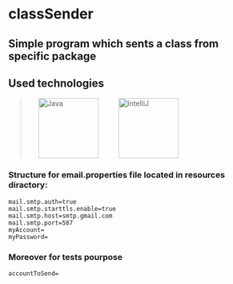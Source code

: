 # classSender
## Simple program which sents a class from specific package
## Used technologies
> <img style="margin: 0 20px" alt="Java" src="https://seeklogo.com/images/J/java-logo-7833D1D21A-seeklogo.com.png" height="120"/><img style="margin: 0 20px" alt="IntelliJ" src="https://seeklogo.com/images/I/intellij-idea-logo-F0395EF783-seeklogo.com.png" height="120"/>
### Structure for email.properties file located in resources diractory:
```
mail.smtp.auth=true
mail.smtp.starttls.enable=true
mail.smtp.host=smtp.gmail.com
mail.smtp.port=587
myAccount=
myPassword=
```
### Moreover for tests pourpose
```
accountToSend=
```
